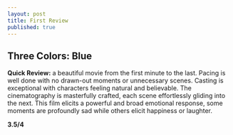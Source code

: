 ```yaml
---
layout: post
title: First Review
published: true
---
```

## Three Colors: Blue
**Quick Review:** a beautiful movie from the first minute to the last. Pacing is well done with no drawn-out moments or unnecessary scenes. Casting is exceptional with characters feeling natural and believable. The cinematography is masterfully crafted, each scene effortlessly gliding into the next.  This film elicits a powerful and broad emotional response, some moments are profoundly sad while others elicit happiness or laughter.

**3.5/4**
